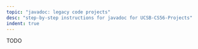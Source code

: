 ```yaml
---
topic: "javadoc: legacy code projects"
desc: "step-by-step instructions for javadoc for UCSB-CS56-Projects"
indent: true
---
```


TODO
